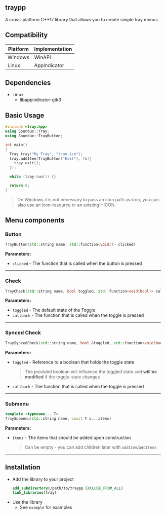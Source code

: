 ## traypp
A cross-platform C++17 library that allows you to create simple tray menus.

## Compatibility
| Platform | Implementation |
| -------- | -------------- |
| Windows  | WinAPI         |
| Linux    | AppIndicator   |

## Dependencies
- Linux
  - libappindicator-gtk3

## Basic Usage
```cpp
#include <tray.hpp>
using Soundux::Tray;
using Soundux::TrayButton;

int main()
{
  Tray tray("My Tray", "icon.ico");
  tray.addItem(TrayButton("Exit"), [&]{
    tray.exit();
  });

  while (tray.run()) {}

  return 0;
}
```
> On Windows it is not necessary to pass an icon path as icon, you can also use an icon-resource or an existing HICON.

## Menu components
### Button
```cpp
TrayButton(std::string name, std::function<void()> clicked)
```
**Parameters:**
- `clicked` - The function that is called when the button is pressed
----
### Check
```cpp
TrayCheck(std::string name, bool toggled, std::function<void(bool)> callback)
```
**Parameters:**
- `toggled` - The default state of the Toggle
- `callback` - The function that is called when the toggle is pressed
----
### Synced Check
```cpp
TraySyncedCheck(std::string name, bool &toggled, std::function<void(bool)> callback)
```
**Parameters:**
- `toggled` - Reference to a boolean that holds the toggle state
  > The provided boolean will influence the toggled state and **will be modified** if the toggle-state changes
- `callback` - The function that is called when the toggle is pressed
----
### Submenu
```cpp
template <typename... T>
TraySubmenu(std::string name, const T &...items)
```
**Parameters:**
- `items` - The items that should be added upon construction
  > Can be empty - you can add children later with `addItem`/`addItems`
----

## Installation

- Add the library to your project
  ```cmake
  add_subdirectory(/path/to/traypp EXCLUDE_FROM_ALL)
  link_libraries(tray)
  ```
- Use the library
  - See `example` for examples